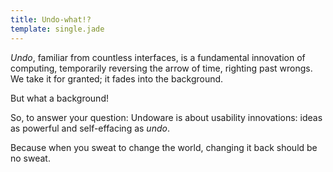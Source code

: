 ```yaml
---
title: Undo-what!?
template: single.jade
---
```


*Undo*, familiar from countless interfaces, is a fundamental innovation of computing, temporarily reversing the arrow of time, righting past wrongs. We take it for granted; it fades into the background.

But what a background!

So, to answer your question: Undoware is about usability innovations: ideas as powerful and self-effacing as *undo*.

Because when you sweat to change the world, changing it back should be no sweat.
